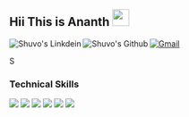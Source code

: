 ## Hii This is Ananth <img src="https://raw.githubusercontent.com/iampavangandhi/iampavangandhi/master/gifs/Hi.gif" width="30px"></h2>


[![Gmail](https://img.shields.io/badge/-GMAIL-D14836?style=for-the-badge&logo=gmail&logoColor=white)](mailto:ananthkovil77@gmail.com)<a href="https://www.linkedin.com/in/ananth-r-182a3a207/">
  <img align="left" alt="Shuvo's Linkdein" src="https://img.shields.io/badge/-LinkedIn-blue?style=flat&logo=Linkedin&logoColor=white" />
</a>
<a href="https://github.com/ANANTH-2002">
  <img align="left" alt="Shuvo's Github" src="https://img.shields.io/badge/-Github-000?style=flat&logo=Github&logoColor=white" />
</a>

<a href="https://www.kaggle.com/ananthr1">
  <img align="left" alt="Shuvo's Kaggle" width="15px" src="https://cdn.jsdelivr.net/npm/simple-icons@3.1.0/icons/kaggle.svg" />
</a>

<br />

### Technical Skills

 <img src="https://img.shields.io/badge/-Machine%20Learning-102230?style=flat">  <img src = "https://img.shields.io/badge/-HTML5-E34F26?style=flat&logo=html5&logoColor=white">    <img src = "https://img.shields.io/badge/-CSS3-1572B6?style=flat&logo=css3&logoColor=white">        <img src="https://img.shields.io/badge/-Flask-0d7963?style=flat&logo=flask&logoColor=white">      <img src="https://img.shields.io/badge/-Java 8-06305b?style=flat&logo=java&logoColor=white">   <img src="https://img.shields.io/badge/-Python%203-black?style=flat&logo=python&logoColor=white">

